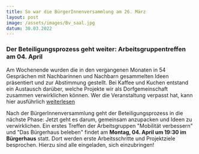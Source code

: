 ```yaml
---
title: So war die BürgerInnenversammlung am 26. März
layout: post
image: /assets/images/Bv_saal.jpg
datum: 30.03.2022
---
```


### Der Beteiligungsprozess geht weiter: Arbeitsgruppentreffen am 04. April

Am Wochenende wurden die in den vergangenen Monaten in 54 Gesprächen mit Nachbarinnen und Nachbarn gesammelten Ideen präsentiert und zur Abstimmung gestellt. Bei Kaffee und Kuchen entstand ein Austausch darüber, welche Projekte wir als Dorfgemeinschaft zusammen verwirklichen können. Wer die Veranstaltung verpasst hat, kann hier ausführlich [weiterlesen](veranstaltungen/bv.html)

Nach der BürgerInnenversammlung geht der Beteiligungsprozess in die nächste Phase: Jetzt geht es darum, gemeinsam anzupacken und Ideen zu verwirklichen. Ein erstes Treffen der Arbeitsgruppen "Mobilität verbessern" und "Das Bürgerhaus beleben" findet am **Montag, 04. April um 19:30 im Bürgerhaus** statt. Dort werden erste Arbeitsschritte und Projektziele besprochen. Hierzu sind alle eingeladen, sich einzubringen!

